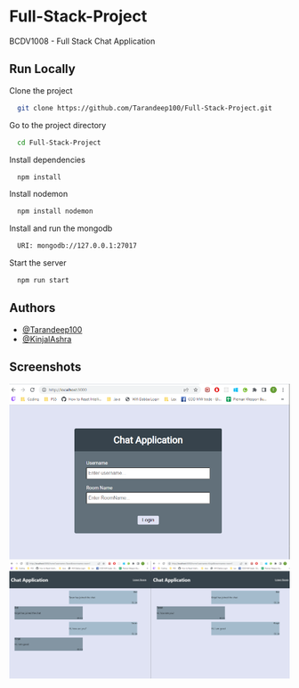 # Full-Stack-Project

BCDV1008 - Full Stack Chat Application

## Run Locally

Clone the project

```bash
  git clone https://github.com/Tarandeep100/Full-Stack-Project.git
```

Go to the project directory

```bash
  cd Full-Stack-Project
```

Install dependencies

```bash
  npm install
```

Install nodemon

```bash
  npm install nodemon
```
Install and run the mongodb

```bash
  URI: mongodb://127.0.0.1:27017
```

Start the server

```bash
  npm run start
```


## Authors

- [@Tarandeep100](https://github.com/Tarandeep100/)
- [@KinjalAshra](https://github.com/KinjalAshra)

## Screenshots

![App Screenshot Login Page](public/images/loginpage.png)
![App Screenshot Chatroom](public/images/chatroom.png)


